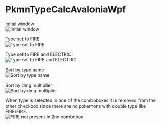 # PkmnTypeCalcAvaloniaWpf
Initial window  
![Initial window](https://user-images.githubusercontent.com/38395954/200077666-586c0984-ff2f-4a7b-97de-eacff8fbc8bd.png)

Type set to FIRE  
![Type set to FIRE](https://user-images.githubusercontent.com/38395954/200077877-50fc3523-b934-489d-af3e-7dd5de102f52.png)

Type set to FIRE and ELECTRIC  
![Type set to FIRE and ELECTRIC](https://user-images.githubusercontent.com/38395954/200078146-5a01229e-9227-4821-ad60-f7a2587c6d96.png)

Sort by type name  
![Sort by type name](https://user-images.githubusercontent.com/38395954/200078220-2862e8a7-c42a-4752-8954-a96c9b4914e9.png)

Sort by dmg multiplier  
![Sort by dmg multiplier](https://user-images.githubusercontent.com/38395954/200078474-fb32040b-d2cd-4838-afc4-e78da49e31fe.png)

When type is selected in one of the comboboxes it is removed from the other checkbox since there are no pokemons with double type like FIRE/FIRE.  
![FIRE not present in 2nd combobox](https://user-images.githubusercontent.com/38395954/201202278-a6ce84c7-cc3d-43b5-8b08-4f7e0de187c9.png)
